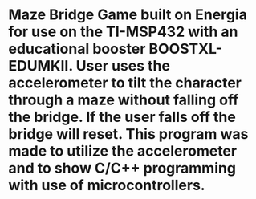 # Maze Bridge Game built on Energia for use on the TI-MSP432 with an educational booster BOOSTXL-EDUMKII. User uses the accelerometer to tilt the character through a maze without falling off the bridge. If the user falls off the bridge will reset. This program was made to utilize the accelerometer and to show C/C++ programming with use of microcontrollers.
